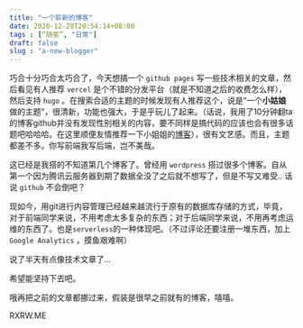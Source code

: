 ```yaml
---
title: "一个崭新的博客"
date: 2020-12-28T20:54:14+08:00
tags : [“随笔”, "日常"]
draft: false
slug : "a-new-blogger"
---
```


巧合十分巧合太巧合了，今天想搞一个 `github pages` 写一些技术相关的文章，然后看见有人推荐 `vercel` 是个不错的分发平台（就是不知道之后的收费怎么样），然后支持 `hugo` 。在搜索合适的主题的时候发现有人推荐这个，说是“一个**小姑娘**做的主题”，很清新，功能也强大，于是乎玩儿了起来。（话说，我用了10分钟翻ta的博客github并没有发现性别相关的内容，要不同样是搞代码的应该也会有很多话题吧哈哈哈。在这里顺便友情推荐一下小姐姐的[博客](https://io-oi.me)），很有文艺感。而且，主题都差不多。你写前端我写后端，岂不美哉。

这已经是我搭的不知道第几个博客了。曾经用 `wordpress` 搭过很多个博客。自从第一个因为腾讯云服务器到期了数据全没了之后就不想写了，但是不写又难受.. 话说 `github` 不会倒吧？

现如今，用git进行内容管理已经越来越流行于原有的数据库存储的方式，毕竟，对于前端同学来说，不用考虑太多复杂的东西；对于后端同学来说，不用再考虑运维的东西了。也是`serverless`的一种体现吧。（不过评论还要注册一堆东西，加上 `Google Analytics` ，摸鱼艰难啊）

说了半天有点像技术文章了... 

希望能坚持下去吧。

哦再把之前的文章都挪过来，假装是很早之前就有的博客，嘻嘻。

RXRW.ME

